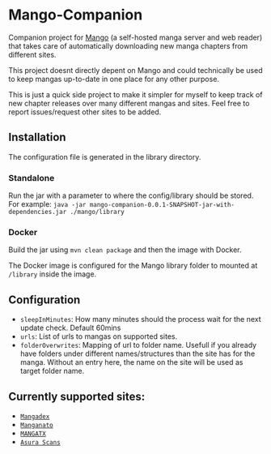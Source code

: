 # Mango-Companion

Companion project for [Mango](https://github.com/hkalexling/Mango) (a self-hosted manga server and web reader) that takes care of automatically downloading new manga chapters from different sites.

This project doesnt directly depent on Mango and could technically be used to keep mangas up-to-date in one place for any other purpose.

This is just a quick side project to make it simpler for myself to keep track of new chapter releases over many different mangas and sites. Feel free to report issues/request other sites to be added.

## Installation

The configuration file is generated in the library directory.

### Standalone

Run the jar with a parameter to where the config/library should be stored. For example: ``java -jar mango-companion-0.0.1-SNAPSHOT-jar-with-dependencies.jar ./mango/library``

### Docker

Build the jar using ``mvn clean package`` and then the image with Docker.

The Docker image is configured for the Mango library folder to mounted at ``/library`` inside the image.

## Configuration

- ``sleepInMinutes``: How many minutes should the process wait for the next update check. Default 60mins
- ``urls``: List of urls to mangas on supported sites.
- ``folderOverwrites``: Mapping of url to folder name. Usefull if you already have folders under different names/structures than the site has for the manga. Without an entry here, the name on the site will be used as target folder name.

## Currently supported sites:

- [``Mangadex``](https://mangadex.org)
- [``Manganato``](https://manganato.com/)
- [``MANGATX``](https://mangatx.com/manga/)
- [``Asura Scans``](https://www.asurascans.com/)
